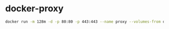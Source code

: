 docker-proxy
============

```sh
docker run -m 128m -d -p 80:80 -p 443:443 --name proxy --volumes-from data miiton/proxy`
```
